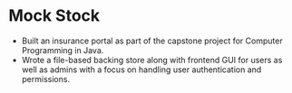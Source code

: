 # Mock Stock
- Built an insurance portal as part of the capstone project for Computer Programming in Java. 
- Wrote a file-based backing store along with frontend GUI for users as well as admins with a focus on handling user authentication and permissions.
